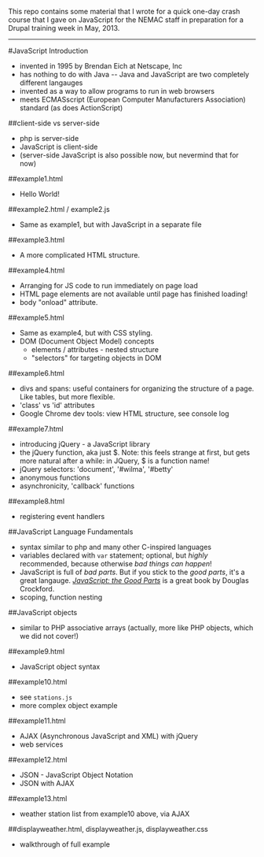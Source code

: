 This repo contains some material that I wrote for a quick one-day crash course that I gave on JavaScript for the NEMAC staff in preparation for a Drupal training week in May, 2013.

---

#JavaScript Introduction

* invented in 1995 by Brendan Eich at Netscape, Inc
* has nothing to do with Java -- Java and JavaScript are two completely different langauges
* invented as a way to allow programs to run in web browsers
* meets ECMASscript (European Computer Manufacturers Association) standard (as does ActionScript)

##client-side vs server-side

* php is server-side
* JavaScript is client-side
* (server-side JavaScript is also possible now, but nevermind that for now)

##example1.html

* Hello World!

##example2.html / example2.js

* Same as example1, but with JavaScript in a separate file

##example3.html

* A more complicated HTML structure.

##example4.html

* Arranging for JS code to run immediately on page load
* HTML page elements are not available until page has finished loading!
* body "onload" attribute.

##example5.html

* Same as example4, but with CSS styling.
* DOM (Document Object Model) concepts
  * elements / attributes - nested structure
  * "selectors" for targeting objects in DOM

##example6.html

* divs and spans: useful containers for organizing the structure of a page.  Like tables, but more flexible.
* 'class' vs 'id' attributes
* Google Chrome dev tools: view HTML structure, see console log

##example7.html

* introducing jQuery - a JavaScript library
* the jQuery function, aka just $.  Note: this feels strange at first, but gets more natural after a while:
  in JQuery, $ is a function name!
* jQuery selectors: 'document', '#wilma', '#betty'
* anonymous functions
* asynchronicity, 'callback' functions

##example8.html

* registering event handlers

##JavaScript Language Fundamentals

* syntax similar to php and many other C-inspired languages
* variables declared with `var` statement; optional, but *highly* recommended, because
  otherwise *bad things can happen*!
* JavaScript is full of _bad parts_.  But if you stick to the _good parts_, it's a great langauge.
  [_JavaScript: the Good Parts_](http://www.amazon.com/JavaScript-Good-Parts-Douglas-Crockford/dp/0596517742/ref=sr_1_1?ie=UTF8&qid=1366208068&sr=8-1&keywords=javascript%2C+the+good+parts)
 is a great book by Douglas Crockford.
* scoping, function nesting

##JavaScript objects

* similar to PHP associative arrays (actually, more like PHP objects, which we did not cover!)

##example9.html

* JavaScript object syntax

##example10.html

* see `stations.js`
* more complex object example

##example11.html

* AJAX (Asynchronous JavaScript and XML) with jQuery
* web services

##example12.html

* JSON - JavaScript Object Notation
* JSON with AJAX

##example13.html

* weather station list from example10 above, via AJAX

##displayweather.html, displayweather.js, displayweather.css

* walkthrough of full example
